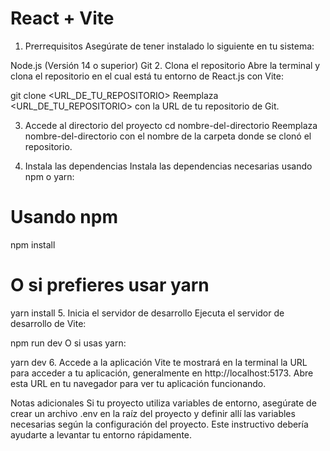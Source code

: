 # React + Vite
1. Prerrequisitos
Asegúrate de tener instalado lo siguiente en tu sistema:

Node.js (Versión 14 o superior)
Git
2. Clona el repositorio
Abre la terminal y clona el repositorio en el cual está tu entorno de React.js con Vite:

git clone <URL_DE_TU_REPOSITORIO>
Reemplaza <URL_DE_TU_REPOSITORIO> con la URL de tu repositorio de Git.

3. Accede al directorio del proyecto
cd nombre-del-directorio
Reemplaza nombre-del-directorio con el nombre de la carpeta donde se clonó el repositorio.

4. Instala las dependencias
Instala las dependencias necesarias usando npm o yarn:

# Usando npm
npm install

# O si prefieres usar yarn
yarn install
5. Inicia el servidor de desarrollo
Ejecuta el servidor de desarrollo de Vite:

npm run dev
O si usas yarn:

yarn dev
6. Accede a la aplicación
Vite te mostrará en la terminal la URL para acceder a tu aplicación, generalmente en http://localhost:5173. Abre esta URL en tu navegador para ver tu aplicación funcionando.

Notas adicionales
Si tu proyecto utiliza variables de entorno, asegúrate de crear un archivo .env en la raíz del proyecto y definir allí las variables necesarias según la configuración del proyecto.
Este instructivo debería ayudarte a levantar tu entorno rápidamente.
